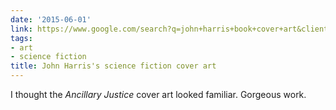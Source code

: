 ```yaml
---
date: '2015-06-01'
link: https://www.google.com/search?q=john+harris+book+cover+art&client=safari&hl=en&source=lnms&tbm=isch&sa=X&ei=KS1tVcPSJMvlsAST8YOoCQ&ved=0CAcQ_AUoAQ&biw=375&bih=559
tags:
- art
- science fiction
title: John Harris's science fiction cover art
---
```


I thought the *Ancillary Justice* cover art looked familiar. Gorgeous work.
